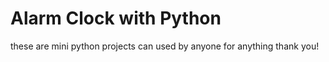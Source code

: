 # Alarm Clock with Python
these are mini python projects can used by anyone for anything thank you!
